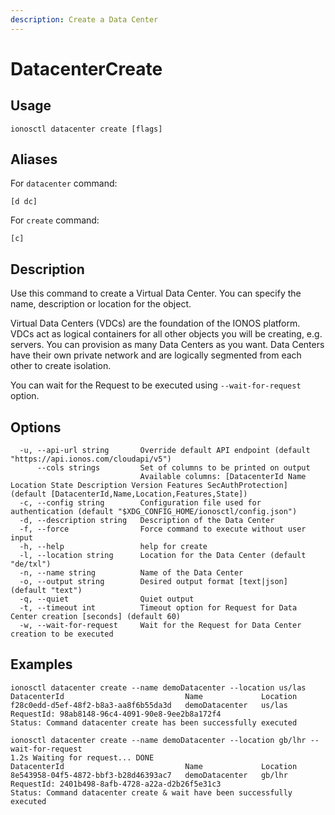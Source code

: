 ```yaml
---
description: Create a Data Center
---
```


# DatacenterCreate

## Usage

```text
ionosctl datacenter create [flags]
```

## Aliases

For `datacenter` command:
```text
[d dc]
```

For `create` command:
```text
[c]
```

## Description

Use this command to create a Virtual Data Center. You can specify the name, description or location for the object.

Virtual Data Centers (VDCs) are the foundation of the IONOS platform. VDCs act as logical containers for all other objects you will be creating, e.g. servers. You can provision as many Data Centers as you want. Data Centers have their own private network and are logically segmented from each other to create isolation.

You can wait for the Request to be executed using `--wait-for-request` option.

## Options

```text
  -u, --api-url string       Override default API endpoint (default "https://api.ionos.com/cloudapi/v5")
      --cols strings         Set of columns to be printed on output 
                             Available columns: [DatacenterId Name Location State Description Version Features SecAuthProtection] (default [DatacenterId,Name,Location,Features,State])
  -c, --config string        Configuration file used for authentication (default "$XDG_CONFIG_HOME/ionosctl/config.json")
  -d, --description string   Description of the Data Center
  -f, --force                Force command to execute without user input
  -h, --help                 help for create
  -l, --location string      Location for the Data Center (default "de/txl")
  -n, --name string          Name of the Data Center
  -o, --output string        Desired output format [text|json] (default "text")
  -q, --quiet                Quiet output
  -t, --timeout int          Timeout option for Request for Data Center creation [seconds] (default 60)
  -w, --wait-for-request     Wait for the Request for Data Center creation to be executed
```

## Examples

```text
ionosctl datacenter create --name demoDatacenter --location us/las
DatacenterId                           Name             Location
f28c0edd-d5ef-48f2-b8a3-aa8f6b55da3d   demoDatacenter   us/las
RequestId: 98ab8148-96c4-4091-90e8-9ee2b8a172f4
Status: Command datacenter create has been successfully executed

ionosctl datacenter create --name demoDatacenter --location gb/lhr --wait-for-request 
1.2s Waiting for request... DONE
DatacenterId                           Name             Location
8e543958-04f5-4872-bbf3-b28d46393ac7   demoDatacenter   gb/lhr
RequestId: 2401b498-8afb-4728-a22a-d2b26f5e31c3
Status: Command datacenter create & wait have been successfully executed
```

